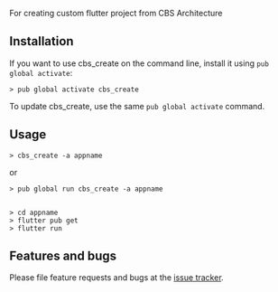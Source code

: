 For creating custom flutter project from CBS Architecture

## Installation

If you want to use cbs_create on the command line,
install it using `pub global activate`:

```console
> pub global activate cbs_create
```

To update cbs_create, use the same `pub global activate` command.

## Usage

```console
> cbs_create -a appname
```
or

```console
> pub global run cbs_create -a appname
```

```console

> cd appname
> flutter pub get
> flutter run

```

## Features and bugs

Please file feature requests and bugs at the [issue tracker][tracker].

[tracker]: https://github.com/webdastur/cbs_create/issues
